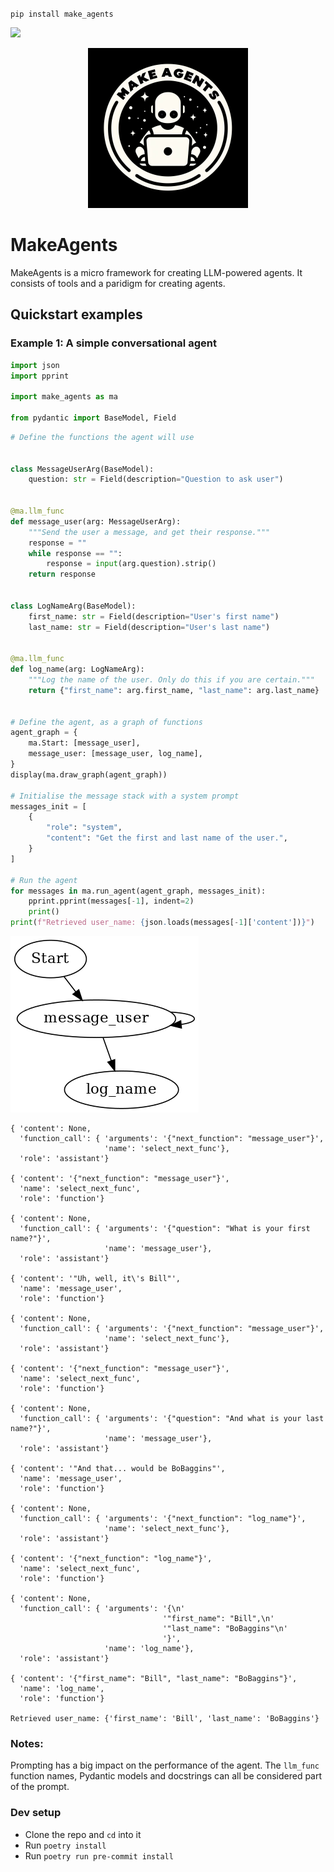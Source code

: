 <!-- Warning, README.md is autogenerated from README.ipynb, do not edit it directly -->

`pip install make_agents`

[![](https://github.com/sradc/make_agents/workflows/Python%20package/badge.svg?branch=main)](https://github.com/sradc/make_agents/commits/)

<p align="center">
  <img src="https://raw.githubusercontent.com/sradc/MakeAgents/master/README_files/make_agents_logo.jpg" width=256>
</p>

# MakeAgents

MakeAgents is a micro framework for creating LLM-powered agents.
It consists of tools and a paridigm for creating agents.

## Quickstart examples

### Example 1: A simple conversational agent


```python
import json
import pprint

import make_agents as ma

from pydantic import BaseModel, Field
```


```python
# Define the functions the agent will use


class MessageUserArg(BaseModel):
    question: str = Field(description="Question to ask user")


@ma.llm_func
def message_user(arg: MessageUserArg):
    """Send the user a message, and get their response."""
    response = ""
    while response == "":
        response = input(arg.question).strip()
    return response


class LogNameArg(BaseModel):
    first_name: str = Field(description="User's first name")
    last_name: str = Field(description="User's last name")


@ma.llm_func
def log_name(arg: LogNameArg):
    """Log the name of the user. Only do this if you are certain."""
    return {"first_name": arg.first_name, "last_name": arg.last_name}


# Define the agent, as a graph of functions
agent_graph = {
    ma.Start: [message_user],
    message_user: [message_user, log_name],
}
display(ma.draw_graph(agent_graph))

# Initialise the message stack with a system prompt
messages_init = [
    {
        "role": "system",
        "content": "Get the first and last name of the user.",
    }
]

# Run the agent
for messages in ma.run_agent(agent_graph, messages_init):
    pprint.pprint(messages[-1], indent=2)
    print()
print(f"Retrieved user_name: {json.loads(messages[-1]['content'])}")
```


    
![png](https://raw.githubusercontent.com/sradc/MakeAgents/master/README_files/README_3_0.png)
    


    { 'content': None,
      'function_call': { 'arguments': '{"next_function": "message_user"}',
                         'name': 'select_next_func'},
      'role': 'assistant'}
    
    { 'content': '{"next_function": "message_user"}',
      'name': 'select_next_func',
      'role': 'function'}
    
    { 'content': None,
      'function_call': { 'arguments': '{"question": "What is your first name?"}',
                         'name': 'message_user'},
      'role': 'assistant'}
    
    { 'content': '"Uh, well, it\'s Bill"',
      'name': 'message_user',
      'role': 'function'}
    
    { 'content': None,
      'function_call': { 'arguments': '{"next_function": "message_user"}',
                         'name': 'select_next_func'},
      'role': 'assistant'}
    
    { 'content': '{"next_function": "message_user"}',
      'name': 'select_next_func',
      'role': 'function'}
    
    { 'content': None,
      'function_call': { 'arguments': '{"question": "And what is your last name?"}',
                         'name': 'message_user'},
      'role': 'assistant'}
    
    { 'content': '"And that... would be BoBaggins"',
      'name': 'message_user',
      'role': 'function'}
    
    { 'content': None,
      'function_call': { 'arguments': '{"next_function": "log_name"}',
                         'name': 'select_next_func'},
      'role': 'assistant'}
    
    { 'content': '{"next_function": "log_name"}',
      'name': 'select_next_func',
      'role': 'function'}
    
    { 'content': None,
      'function_call': { 'arguments': '{\n'
                                      '"first_name": "Bill",\n'
                                      '"last_name": "BoBaggins"\n'
                                      '}',
                         'name': 'log_name'},
      'role': 'assistant'}
    
    { 'content': '{"first_name": "Bill", "last_name": "BoBaggins"}',
      'name': 'log_name',
      'role': 'function'}
    
    Retrieved user_name: {'first_name': 'Bill', 'last_name': 'BoBaggins'}


### Notes:

Prompting has a big impact on the performance of the agent. The `llm_func` function names, Pydantic models and docstrings can all be considered part of the prompt.


### Dev setup

- Clone the repo and `cd` into it
- Run `poetry install`
- Run `poetry run pre-commit install`

